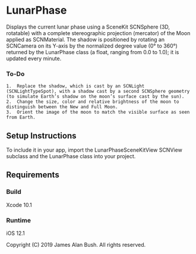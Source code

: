 # LunarPhase

Displays the current lunar phase using a SceneKit SCNSphere (3D, rotatable) with a complete stereographic projection (mercator) of the Moon applied as SCNMaterial. The shadow is positioned by rotating an SCNCamera on its Y-axis by the normalized degree value (0° to 360°) returned by the LunarPhase class (a float, ranging from 0.0 to 1.0); it is updated every minute.

### To-Do

	1.	Replace the shadow, which is cast by an SCNLight (SCNLightTypeSpot), with a shadow cast by a second SCNSphere geometry (to simulate Earth’s shadow on the moon’s surface cast by the sun).
	2.	Change the size, color and relative brightness of the moon to distinguish between the New and Full Moon.
	3.	Orient the image of the moon to match the visible surface as seen from Earth.

## Setup Instructions

To include it in your app, import the LunarPhaseSceneKitView SCNView subclass and the LunarPhase class into your project.

## Requirements

### Build

Xcode 10.1

### Runtime

iOS 12.1

Copyright (C) 2019 James Alan Bush. All rights reserved.
